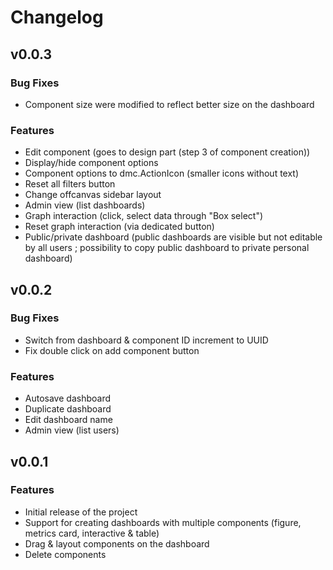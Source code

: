 # Changelog

## v0.0.3

### Bug Fixes

- Component size were modified to reflect better size on the dashboard

### Features

- Edit component (goes to design part (step 3 of component creation))
- Display/hide component options
- Component options to dmc.ActionIcon (smaller icons without text)
- Reset all filters button
- Change offcanvas sidebar layout
- Admin view (list dashboards)
- Graph interaction (click, select data through "Box select")
- Reset graph interaction (via dedicated button)
- Public/private dashboard (public dashboards are visible but not editable by all users ; possibility to copy public dashboard to private personal dashboard)

## v0.0.2

### Bug Fixes

- Switch from dashboard & component ID increment to UUID
- Fix double click on add component button

### Features

- Autosave dashboard
- Duplicate dashboard
- Edit dashboard name
- Admin view (list users)

## v0.0.1

### Features

- Initial release of the project
- Support for creating dashboards with multiple components (figure, metrics card, interactive & table)
- Drag & layout components on the dashboard
- Delete components
